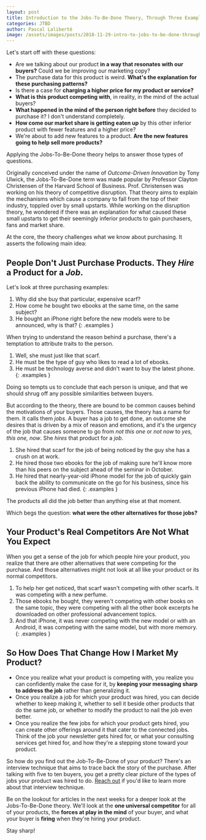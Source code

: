 ```yaml
---
layout: post
title: Introduction to the Jobs-To-Be-Done Theory, Through Three Example Purchases
categories: JTBD
author: Pascal Laliberté
image: /assets/images/posts/2018-11-29-intro-to-jobs-to-be-done-through-examples.jpg
---
```


Let's start off with these questions:

- Are we talking about our product **in a way that resonates with our buyers?** Could we be improving our marketing copy?
- The purchase data for this product is weird. **What's the explanation for these purchasing patterns?**
- Is there a case for **charging a higher price for my product or service?**
- **What is this product competing with**, in reality, in the mind of the actual buyers?
- **What happened in the mind of the person right before** they decided to purchase it? I don't understand completely.
- **How come our market share is getting eaten up** by this other inferior product with fewer features and a higher price?
- We're about to add new features to a product. **Are the new features going to help sell more products?**

Applying the Jobs-To-Be-Done theory helps to answer those types of questions.

Originally conceived under the name of _Outcome-Driven Innovation_ by Tony Ulwick, the Jobs-To-Be-Done term was made popular by Professor Clayton Christensen of the Harvard School of Business. Prof. Christensen was working on his theory of competitive disruption. That theory aims to explain the mechanisms which cause a company to fall from the top of their industry, toppled over by small upstarts. While working on the disruption theory, he wondered if there was an explanation for what caused these small upstarts to get their seemingly inferior products to gain purchasers, fans and market share.

At the core, the theory challenges what we know about purchasing. It asserts the following main idea:

## People Don't Just Purchase Products. They _Hire_ a Product for a _Job_.

Let's look at three purchasing examples:

1. Why did she buy that particular, expensive scarf?
2. How come he bought two ebooks at the same time, on the same subject?
3. He bought an iPhone right before the new models were to be announced, why is that?
{: .examples }

When trying to understand the reason behind a purchase, there's a temptation to attribute traits to the person. 

1. Well, she must just like that scarf.
2. He must be the type of guy who likes to read a lot of ebooks.
3. He must be technology averse and didn't want to buy the latest phone. 
{: .examples }

Doing so tempts us to conclude that each person is unique, and that we should shrug off any possible similarities between buyers.

But according to the theory, there are bound to be common causes behind the motivations of your buyers. Those causes, the theory has a name for them. It calls them _jobs_. A buyer has a job to get done, an outcome she desires that is driven by a mix of reason and emotions, and it's the urgency of the job that causes someone to go from _not this one_ or _not now_ to _yes, this one, now_. She _hires_ that product for a _job_.

1. She hired that scarf for the job of being noticed by the guy she has a crush on at work.
2. He hired those two ebooks for the job of making sure he'll know more than his peers on the subject ahead of the seminar in October.
3. He hired that nearly-year-old iPhone model for the job of quickly gain back the ability to communicate on the go for his business, since his previous iPhone had died.
{: .examples }

The products all did the job better than anything else at that moment.

Which begs the question: **what were the other alternatives for those jobs?**

## Your Product's Real Competitors Are Not What You Expect

When you get a sense of the job for which people hire your product, you realize that there are other alternatives that were competing for the purchase. And those alternatives might not look at all like your product or its normal competitors.

1. To help her get noticed, that scarf wasn't competing with other scarfs. It was competing with a new perfume.
2. Those ebooks he bought, they weren't competing with other books on the same topic, they were competing with all the other book excerpts he downloaded on other professional advancement topics.
3. And that iPhone, it was never competing with the new model or with an Android, it was competing with the same model, but with more memory.
{: .examples }

## So How Does That Change How I Market My Product?

- Once you realize what your product is competing with, you realize you can confidently make the case for it, by **keeping your messaging sharp to address the job** rather than generalizing it.
- Once you realize a job for which your product was hired, you can decide whether to keep making it, whether to sell it beside other products that do the same job, or whether to modify the product to nail the job even better.
- Once you realize the few jobs for which your product gets hired, you can create other offerings around it that cater to the connected jobs. Think of the job your newsletter gets hired for, or what your consulting services get hired for, and how they're a stepping stone toward your product.

So how do you find out the Job-To-Be-Done of your product? There's an interview technique that aims to trace back the story of the purchase. After talking with five to ten buyers, you get a pretty clear picture of the types of jobs your product was hired to do. [Reach out](mailto:pascal@pascallaliberte.me?subject=JTBD%20Interviews) if you'd like to learn more about that interview technique.

Be on the lookout for articles in the next weeks for a deeper look at the Jobs-To-Be-Done theory. We'll look at the **one universal competitor** for all of your products, the **forces at play in the mind** of your buyer, and what your buyer is **firing** when they're hiring your product.

Stay sharp!
